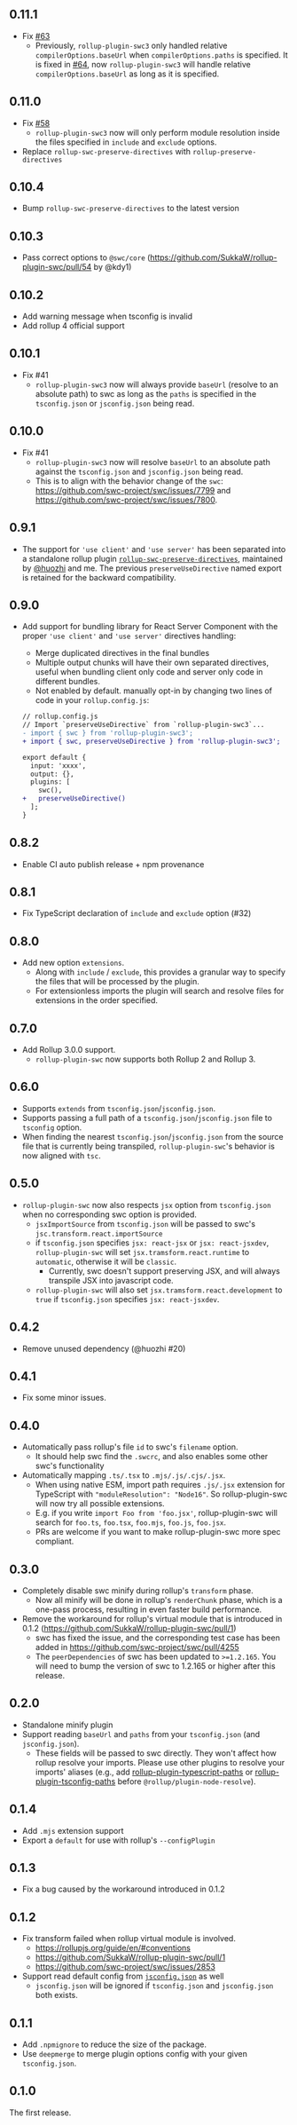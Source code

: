 ## 0.11.1

- Fix [#63](https://github.com/SukkaW/rollup-plugin-swc/issues/63)
  - Previously, `rollup-plugin-swc3` only handled relative `compilerOptions.baseUrl` when `compilerOptions.paths` is specified. It is fixed in [#64](https://github.com/SukkaW/rollup-plugin-swc/pull/64), now `rollup-plugin-swc3` will handle relative `compilerOptions.baseUrl` as long as it is specified.

## 0.11.0

- Fix [#58](https://github.com/SukkaW/rollup-plugin-swc/issues/58)
  - `rollup-plugin-swc3` now will only perform module resolution inside the files specified in `include` and `exclude` options.
- Replace `rollup-swc-preserve-directives` with `rollup-preserve-directives`

## 0.10.4

- Bump `rollup-swc-preserve-directives` to the latest version

## 0.10.3

- Pass correct options to `@swc/core` (https://github.com/SukkaW/rollup-plugin-swc/pull/54 by @kdy1)

## 0.10.2

- Add warning message when tsconfig is invalid
- Add rollup 4 official support

## 0.10.1

- Fix #41
  - `rollup-plugin-swc3` now will always provide `baseUrl` (resolve to an absolute path) to swc as long as the `paths` is specified in the `tsconfig.json` or `jsconfig.json` being read.

## 0.10.0

- Fix #41
  - `rollup-plugin-swc3` now will resolve `baseUrl` to an absolute path against the `tsconfig.json` and `jsconfig.json` being read.
  - This is to align with the behavior change of the `swc`: https://github.com/swc-project/swc/issues/7799 and https://github.com/swc-project/swc/issues/7800.

## 0.9.1

- The support for `'use client'` and `'use server'` has been separated into a standalone rollup plugin [`rollup-swc-preserve-directives`](https://github.com/huozhi/rollup-plugin-swc-preserve-directives), maintained by [@huozhi](https://github.com/huozhi) and me. The previous `preserveUseDirective` named export is retained for the backward compatibility.

## 0.9.0

- Add support for bundling library for React Server Component with the proper `'use client'` and `'use server'` directives handling:
  - Merge duplicated directives in the final bundles
  - Multiple output chunks will have their own separated directives, useful when bundling client only code and server only code in different bundles.
  - Not enabled by default. manually opt-in by changing two lines of code in your `rollup.config.js`:

  ```diff
  // rollup.config.js
  // Import `preserveUseDirective` from `rollup-plugin-swc3`...
  - import { swc } from 'rollup-plugin-swc3';
  + import { swc, preserveUseDirective } from 'rollup-plugin-swc3';

  export default {
    input: 'xxxx',
    output: {},
    plugins: [
      swc(),
  +   preserveUseDirective()
    ];
  }
  ```

## 0.8.2

- Enable CI auto publish release + npm provenance

## 0.8.1

- Fix TypeScript declaration of `include` and `exclude` option (#32)

## 0.8.0

- Add new option `extensions`.
  - Along with `include` / `exclude`, this provides a granular way to specify the files that will be processed by the plugin.
  - For extensionless imports the plugin will search and resolve files for extensions in the order specified.

## 0.7.0

- Add Rollup 3.0.0 support.
  - `rollup-plugin-swc` now supports both Rollup 2 and Rollup 3.

## 0.6.0

- Supports `extends` from `tsconfig.json`/`jsconfig.json`.
- Supports passing a full path of a `tsconfig.json`/`jsconfig.json` file to `tsconfig` option.
- When finding the nearest `tsconfig.json`/`jsconfig.json` from the source file that is currently being transpiled, `rollup-plugin-swc`'s behavior is now aligned with `tsc`.

## 0.5.0

- `rollup-plugin-swc` now also respects `jsx` option from `tsconfig.json` when no corresponding swc option is provided.
  - `jsxImportSource` from `tsconfig.json` will be passed to swc's `jsc.transform.react.importSource`
  - if `tsconfig.json` specifies `jsx: react-jsx` or `jsx: react-jsxdev`, `rollup-plugin-swc` will set `jsx.tramsform.react.runtime` to `automatic`, otherwise it will be `classic`.
    - Currently, swc doesn't support preserving JSX, and will always transpile JSX into javascript code.
  - `rollup-plugin-swc` will also set `jsx.tramsform.react.development` to `true` if `tsconfig.json` specifies `jsx: react-jsxdev`.

## 0.4.2

- Remove unused dependency (@huozhi #20)

## 0.4.1

- Fix some minor issues.

## 0.4.0

- Automatically pass rollup's file `id` to swc's `filename` option.
  - It should help swc find the `.swcrc`, and also enables some other swc's functionality
- Automatically mapping `.ts/.tsx` to `.mjs/.js/.cjs/.jsx`.
  - When using native ESM, import path requires `.js/.jsx` extension for TypeScript with `"moduleResolution": "Node16"`. So rollup-plugin-swc will now try all possible extensions.
  - E.g. if you write `import Foo from 'foo.jsx'`, rollup-plugin-swc will search for `foo.ts`, `foo.tsx`, `foo.mjs`, `foo.js`, `foo.jsx`.
  - PRs are welcome if you want to make rollup-plugin-swc more spec compliant.

## 0.3.0

- Completely disable swc minify during rollup's `transform` phase.
  - Now all minify will be done in rollup's `renderChunk` phase, which is a one-pass process, resulting in even faster build performance.
- Remove the workaround for rollup's virtual module that is introduced in 0.1.2 (https://github.com/SukkaW/rollup-plugin-swc/pull/1)
  - swc has fixed the issue, and the corresponding test case has been added in https://github.com/swc-project/swc/pull/4255
  - The `peerDependencies` of swc has been updated to `>=1.2.165`. You will need to bump the version of swc to 1.2.165 or higher after this release.

## 0.2.0

- Standalone minify plugin
- Support reading `baseUrl` and `paths` from your `tsconfig.json` (and `jsconfig.json`).
  - These fields will be passed to swc directly. They won't affect how rollup resolve your imports. Please use other plugins to resolve your imports' aliases (e.g., add [rollup-plugin-typescript-paths](https://www.npmjs.com/package/rollup-plugin-typescript-paths) or [rollup-plugin-tsconfig-paths](https://www.npmjs.com/package/rollup-plugin-tsconfig-paths) before `@rollup/plugin-node-resolve`).

## 0.1.4

- Add `.mjs` extension support
- Export a `default` for use with rollup's `--configPlugin`

## 0.1.3

- Fix a bug caused by the workaround introduced in 0.1.2

## 0.1.2

- Fix transform failed when rollup virtual module is involved.
  - https://rollupjs.org/guide/en/#conventions
  - https://github.com/SukkaW/rollup-plugin-swc/pull/1
  - https://github.com/swc-project/swc/issues/2853
- Support read default config from [`jsconfig.json`](https://code.visualstudio.com/docs/languages/jsconfig) as well
  - `jsconfig.json` will be ignored if `tsconfig.json` and `jsconfig.json` both exists.

## 0.1.1

- Add `.npmignore` to reduce the size of the package.
- Use `deepmerge` to merge plugin options config with your given `tsconfig.json`.

## 0.1.0

The first release.
